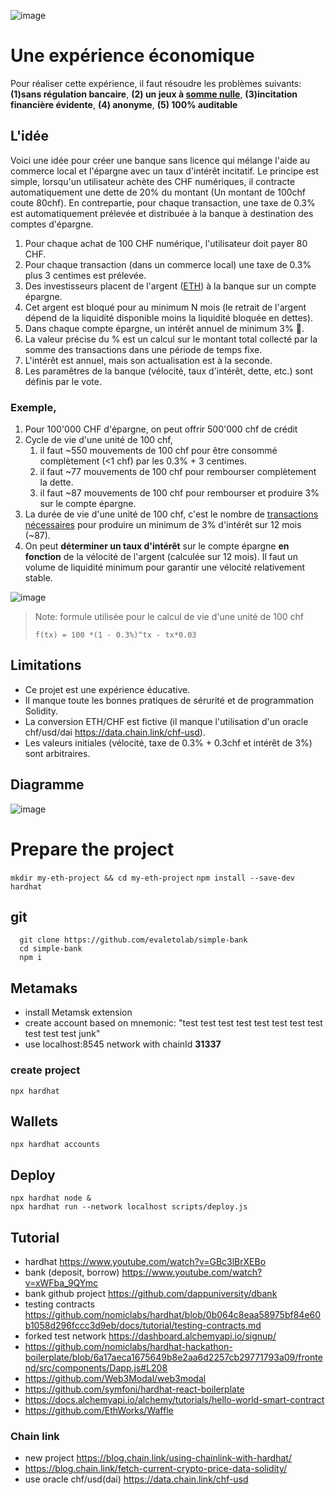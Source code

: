 ![image](https://user-images.githubusercontent.com/1422935/113506347-a5fbf600-9544-11eb-820e-c737e81c6695.png)

# Une expérience économique

Pour réaliser cette expérience, il faut résoudre les problèmes suivants: **(1)sans régulation bancaire**, **(2) un jeux à [somme nulle](https://fr.wikipedia.org/wiki/Jeu_%C3%A0_somme_nulle)**, **(3)incitation financière évidente**, **(4) anonyme**, **(5) 100% auditable**

## L'idée

Voici une idée pour créer une banque sans licence qui mélange l'aide au commerce local et l'épargne avec un taux d'intérêt incitatif. Le principe est simple, lorsqu'un utilisateur achète des CHF numériques, il contracte automatiquement une dette de 20% du montant (Un montant de 100chf coute 80chf). En contrepartie, pour chaque transaction, une taxe de 0.3% est automatiquement prélevée et distribuée à la banque à destination des comptes d'épargne. 

1. Pour chaque achat de 100 CHF numérique, l'utilisateur doit payer 80 CHF.
2. Pour chaque transaction (dans un commerce local) une taxe de 0.3% plus 3 centimes est prélevée. 
3. Des investisseurs placent de l'argent ([ETH](https://coinmarketcap.com/fr/currencies/ethereum/))  à la banque sur un compte épargne.
4. Cet argent est bloqué pour au minimum N mois (le retrait de l'argent dépend de la liquidité disponible moins la liquidité bloquée en dettes).
5. Dans chaque compte épargne, un intérêt annuel de minimum 3% 🚀.
6. La valeur précise du % est un calcul sur le montant total collecté par la somme des transactions dans une période de temps fixe.
7. L'intérêt est annuel, mais son actualisation est à la seconde.
8. Les paramêtres de la banque (vélocité, taux d'intérêt, dette, etc.) sont définis par le vote.

### Exemple,
1. Pour 100'000 CHF d'épargne, on peut offrir 500'000 chf de crédit
2. Cycle de vie d'une unité de 100 chf, 
   1. il faut ~550 mouvements de 100 chf pour être consommé complètement (<1 chf) par les 0.3% + 3 centimes.
   2. il faut ~77 mouvements de 100 chf pour rembourser complètement la dette.
   3. il faut ~87 mouvements de 100 chf pour rembourser et produire 3% sur le compte épargne.
3. La durée de vie d'une unité de 100 chf, c'est le nombre de [transactions nécessaires](https://www.wolframalpha.com/input/?i=solve+1+%3D+100+*%281+-+0.3%25%29%5Ex+-+x*0.03) pour produire un minimum de 3% d'intérêt sur 12 mois (~87).
4. On peut **déterminer un taux d'intérêt** sur le compte épargne **en fonction** de la vélocité de l'argent (calculée sur 12 mois). Il faut un volume de liquidité minimum pour garantir une vélocité relativement stable.


![image](https://user-images.githubusercontent.com/1422935/113487142-96ce6700-94b6-11eb-8888-e97d6ee217b1.png)

> Note: formule utilisée pour le calcul de vie d'une unité de 100 chf
> 
> `f(tx) = 100 *(1 - 0.3%)^tx - tx*0.03` 

## Limitations
* Ce projet est une expérience éducative.
* Il manque toute les bonnes pratiques de sérurité et de programmation Solidity.
* La conversion ETH/CHF est fictive (il manque l'utilisation d'un oracle chf/usd/dai https://data.chain.link/chf-usd).
* Les valeurs initiales (vélocité, taxe de 0.3% + 0.3chf et intérêt de 3%) sont arbitraires.

## Diagramme
![image](https://user-images.githubusercontent.com/1422935/113479644-8e633580-9490-11eb-83db-07215c0ef85f.png)


# Prepare the project
`mkdir my-eth-project && cd my-eth-project`
`npm install --save-dev hardhat`

## git

``` shell
  git clone https://github.com/evaletolab/simple-bank
  cd simple-bank
  npm i
```  

## Metamaks
* install Metamsk extension
* create account based on mnemonic: "test test test test test test test test test test test junk"
* use localhost:8545 network with chainId **31337**

### create project

`npx hardhat`

## Wallets
`npx hardhat accounts`

## Deploy

```
npx hardhat node &
npx hardhat run --network localhost scripts/deploy.js
```


## Tutorial

* hardhat https://www.youtube.com/watch?v=GBc3lBrXEBo
* bank (deposit, borrow) https://www.youtube.com/watch?v=xWFba_9QYmc
* bank github project https://github.com/dappuniversity/dbank
* testing contracts https://github.com/nomiclabs/hardhat/blob/0b064c8eaa58975bf84e60b1058d296fccc3d9eb/docs/tutorial/testing-contracts.md
* forked test network https://dashboard.alchemyapi.io/signup/
* https://github.com/nomiclabs/hardhat-hackathon-boilerplate/blob/6a17aeca1675649b8e2aa6d2257cb29771793a09/frontend/src/components/Dapp.js#L208
* https://github.com/Web3Modal/web3modal
* https://github.com/symfoni/hardhat-react-boilerplate
* https://docs.alchemyapi.io/alchemy/tutorials/hello-world-smart-contract
* https://github.com/EthWorks/Waffle

### Chain link
* new project https://blog.chain.link/using-chainlink-with-hardhat/
* https://blog.chain.link/fetch-current-crypto-price-data-solidity/
* use oracle chf/usd(dai) https://data.chain.link/chf-usd
